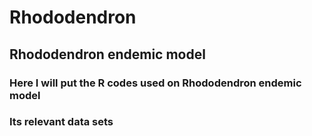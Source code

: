 # Rhododendron
## Rhododendron endemic model
### Here I will put the R codes used on Rhododendron endemic model
### Its relevant data sets
